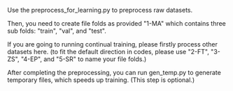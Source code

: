 Use the preprocess_for_learning.py to preprocess raw datasets.

Then, you need to create file folds as provided "1-MA" which contains three sub folds: "train", "val", and "test".

If you are going to running continual training, please firstly process other datasets here. (to fit the default direction in codes, please use "2-FT", "3-ZS", "4-EP", and "5-SR" to name your file folds.)

After completing the preprocessing, you can run gen_temp.py to generate temporary files, which speeds up training. (This step is optional.)

